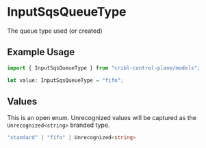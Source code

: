 # InputSqsQueueType

The queue type used (or created)

## Example Usage

```typescript
import { InputSqsQueueType } from "cribl-control-plane/models";

let value: InputSqsQueueType = "fifo";
```

## Values

This is an open enum. Unrecognized values will be captured as the `Unrecognized<string>` branded type.

```typescript
"standard" | "fifo" | Unrecognized<string>
```